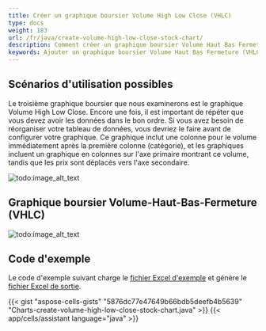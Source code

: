 ```yaml
---
title: Créer un graphique boursier Volume High Low Close (VHLC)
type: docs
weight: 183
url: /fr/java/create-volume-high-low-close-stock-chart/
description: Comment créer un graphique boursier Volume Haut Bas Fermeture (VHLC), comment ajouter un graphique boursier Volume Haut Bas Fermeture (VHLC), comment générer un graphique boursier Volume Haut Bas Fermeture (VHLC).
keywords: Ajouter un graphique boursier Volume Haut Bas Fermeture (VHLC), Créer un graphique boursier Volume Haut Bas Fermeture (VHLC), Générer un graphique boursier Volume Haut Bas Fermeture (VHLC).
---
```


## **Scénarios d'utilisation possibles**
Le troisième graphique boursier que nous examinerons est le graphique Volume High Low Close. Encore une fois, il est important de répéter que vous devez avoir les données dans le bon ordre. Si vous avez besoin de réorganiser votre tableau de données, vous devriez le faire avant de configurer votre graphique.
Ce graphique inclut une colonne pour le volume immédiatement après la première colonne (catégorie), et les graphiques incluent un graphique en colonnes sur l'axe primaire montrant ce volume, tandis que les prix sont déplacés vers l'axe secondaire.

![todo:image_alt_text](data.png)
## **Graphique boursier Volume-Haut-Bas-Fermeture (VHLC)**

![todo:image_alt_text](sample.png)
## **Code d'exemple**
Le code d'exemple suivant charge le [fichier Excel d'exemple](Volume-High-Low-Close.xlsx) et génère le [fichier Excel de sortie](out.xlsx).

{{< gist "aspose-cells-gists" "5876dc77e47649b66bdb5deefb4b5639" "Charts-create-volume-high-low-close-stock-chart.java" >}}
{{< app/cells/assistant language="java" >}}
